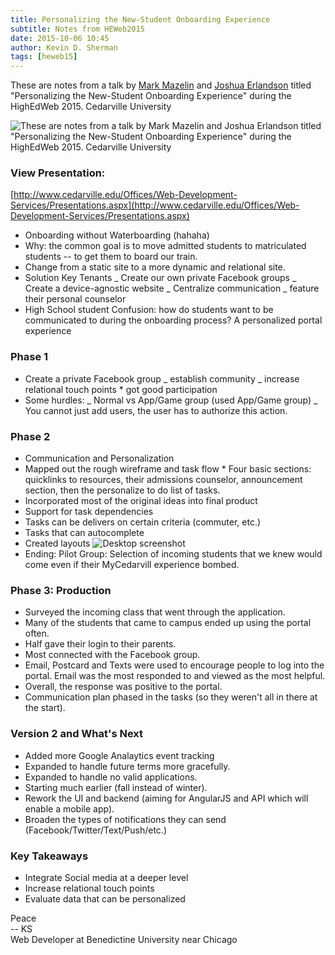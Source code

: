 ```yaml
---
title: Personalizing the New-Student Onboarding Experience
subtitle: Notes from HEWeb2015
date: 2015-10-06 10:45
author: Kevin D. Sherman
tags: [heweb15]
---
```


These are notes from a talk by [Mark Mazelin](https://twitter.com/technomaz) and [Joshua Erlandson](https://twitter.com/josh_erlandson) titled "Personalizing the New-Student Onboarding Experience" during the HighEdWeb 2015. Cedarville University

![These are notes from a talk by [Mark Mazelin](https://twitter.com/technomaz) and [Joshua Erlandson](https://twitter.com/josh_erlandson) titled "Personalizing the New-Student Onboarding Experience" during the HighEdWeb 2015. Cedarville University](https://s3-us-west-2.amazonaws.com/assets.kshermphoto.com/images/2015/heweb2015-onboarding.JPG)

### View Presentation:

[http://www.cedarville.edu/Offices/Web-Development-Services/Presentations.aspx](http://www.cedarville.edu/Offices/Web-Development-Services/Presentations.aspx)

* Onboarding without Waterboarding (hahaha)
* Why: the common goal is to move admitted students to matriculated students -- to get them to board our train.
* Change from a static site to a more dynamic and relational site.
* Solution Key Tenants _ Create our own private Facebook groups _ Create a device-agnostic website _ Centralize communication _ feature their personal counselor
* High School student Confusion: how do students want to be communicated to during the onboarding process? A personalized portal experience

### Phase 1

* Create a private Facebook group _ establish community _ increase relational touch points \* got good participation
* Some hurdles: _ Normal vs App/Game group (used App/Game group) _ You cannot just add users, the user has to authorize this action.

### Phase 2

* Communication and Personalization
* Mapped out the rough wireframe and task flow \* Four basic sections: quicklinks to resources, their admissions counselor, announcement section, then the personalize to do list of tasks.
* Incorporated most of the original ideas into final product
* Support for task dependencies
* Tasks can be delivers on certain criteria (commuter, etc.)
* Tasks that can autocomplete
* Created layouts ![Desktop screenshot](https://s3-us-west-2.amazonaws.com/assets.kshermphoto.com/images/2015/heweb2015-onboarding_2.JPG)
* Ending: Pilot Group: Selection of incoming students that we knew would come even if their MyCedarvill experience bombed.

### Phase 3: Production

* Surveyed the incoming class that went through the application.
* Many of the students that came to campus ended up using the portal often.
* Half gave their login to their parents.
* Most connected with the Facebook group.
* Email, Postcard and Texts were used to encourage people to log into the portal. Email was the most responded to and viewed as the most helpful.
* Overall, the response was positive to the portal.
* Communication plan phased in the tasks (so they weren't all in there at the start).

### Version 2 and What's Next

* Added more Google Analaytics event tracking
* Expanded to handle future terms more gracefully.
* Expanded to handle no valid applications.
* Starting much earlier (fall instead of winter).
* Rework the UI and backend (aiming for AngularJS and API which will enable a mobile app).
* Broaden the types of notifications they can send (Facebook/Twitter/Text/Push/etc.)

### Key Takeaways

* Integrate Social media at a deeper level
* Increase relational touch points
* Evaluate data that can be personalized

Peace<br>-- KS<br>Web Developer at Benedictine University near Chicago
